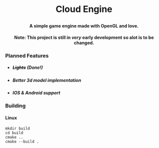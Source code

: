 # <p align="center">Cloud Engine</p>
#### <p align="center">A simple game engine made with OpenGL and love.</p>

#### <p align="center">Note: This project is still in *very* early development so alot is to be changed.</p>

### Planned Features
* ##### ~~Lights~~ (Done!)
* ##### Better 3d model implementation
* ##### IOS & Android support

### Building
#### Linux
```
mkdir build
cd build
cmake ..
cmake --build .
```
